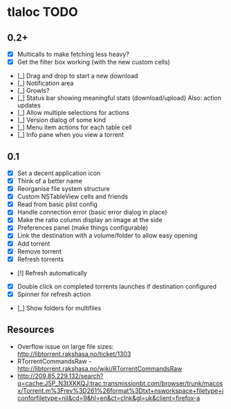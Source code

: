 # tlaloc TODO

## 0.2+

- [x] Multicalls to make fetching less heavy?
- [x] Get the filter box working (with the new custom cells)
- [_] Drag and drop to start a new download
- [_] Notification area
- [_] Growls?
- [_] Status bar showing meaningful stats (download/upload) Also: action updates
- [_] Allow multiple selections for actions
- [_] Version dialog of some kind
- [_] Menu item actions for each table cell
- [_] Info pane when you view a torrent

## 0.1

- [x] Set a decent application icon
- [x] Think of a better name
- [x] Reorganise file system structure
- [x] Custom NSTableView cells and friends
- [x] Read from basic plist config
- [x] Handle connection error (basic error dialog in place)
- [x] Make the ratio column display an image at the side
- [x] Preferences panel (make things configurable)
- [x] Link the destination with a volume/folder to allow easy opening
- [x] Add torrent
- [x] Remove torrent
- [x] Refresh torrents
- [!] Refresh automatically
- [x] Double click on completed torrents launches if destination configured
- [x] Spinner for refresh action
- [_] Show folders for multifiles

## Resources

- Overflow issue on large file sizes: http://libtorrent.rakshasa.no/ticket/1303
- RTorrentCommandsRaw - http://libtorrent.rakshasa.no/wiki/RTorrentCommandsRaw
- http://209.85.229.132/search?q=cache:J5P_N3tXKKQJ:trac.transmissionbt.com/browser/trunk/macosx/Torrent.m%3Frev%3D261%26format%3Dtxt+nsworkspace+filetype+iconforfiletype+nil&cd=9&hl=en&ct=clnk&gl=uk&client=firefox-a
